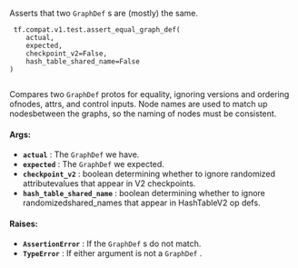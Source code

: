 Asserts that two  `GraphDef` s are (mostly) the same.

```
 tf.compat.v1.test.assert_equal_graph_def(
    actual,
    expected,
    checkpoint_v2=False,
    hash_table_shared_name=False
)
 
```

Compares two  `GraphDef`  protos for equality, ignoring versions and ordering ofnodes, attrs, and control inputs.  Node names are used to match up nodesbetween the graphs, so the naming of nodes must be consistent.

#### Args:
- **`actual`** : The  `GraphDef`  we have.
- **`expected`** : The  `GraphDef`  we expected.
- **`checkpoint_v2`** : boolean determining whether to ignore randomized attributevalues that appear in V2 checkpoints.
- **`hash_table_shared_name`** : boolean determining whether to ignore randomizedshared_names that appear in HashTableV2 op defs.


#### Raises:
- **`AssertionError`** : If the  `GraphDef` s do not match.
- **`TypeError`** : If either argument is not a  `GraphDef` .
